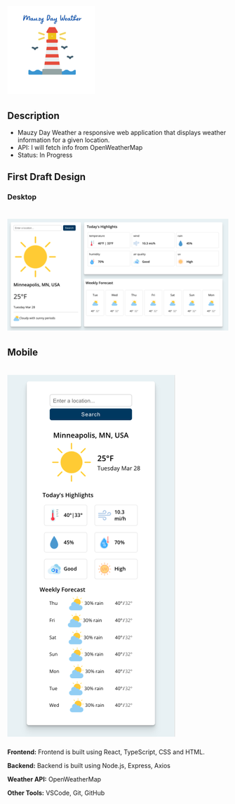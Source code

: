 # ![image of Mauzy Day Weather logo](./public/images/mauzy_day_logo.png)

## Description

* Mauzy Day Weather a responsive web application that displays weather information for a given location.
* API: I will fetch info from OpenWeatherMap
* Status: In Progress

## First Draft Design

### Desktop

# ![image of Mauzy Day Weather desktop app](./public/images/desktop_css_mockup.png)

## Mobile

# ![image of Mauzy Day Weather mobile app](./public/images/mobile_css_mockup.png)

**Frontend:** Frontend is built using React, TypeScript, CSS and HTML.

**Backend:** Backend is built using Node.js, Express, Axios

**Weather API:** OpenWeatherMap

**Other Tools:** VSCode, Git, GitHub